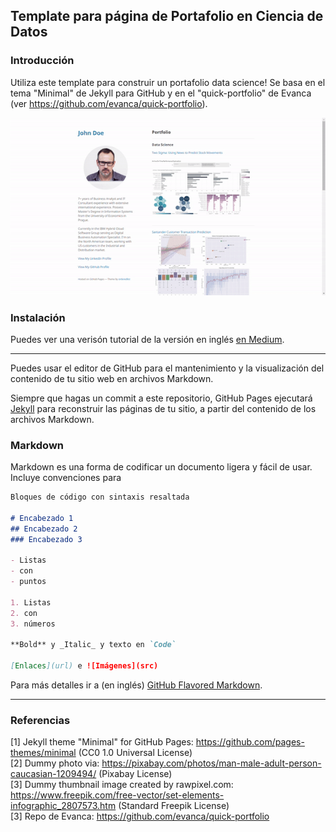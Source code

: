 ## Template para página de Portafolio en Ciencia de Datos

### Introducción

Utiliza este template para construir un portafolio data science! Se basa en el tema "Minimal" de Jekyll para GitHub y en el "quick-portfolio" de Evanca (ver <https://github.com/evanca/quick-portfolio>).

<img src="images/demo.gif?raw=true"/>

### Instalación

Puedes ver una verisón tutorial de la versión en inglés [en Medium](https://medium.com/@evanca/set-up-your-portfolio-website-in-less-than-10-minutes-with-github-pages-d0efa8ff56fd).
___

Puedes usar el editor de GitHub para el mantenimiento y la visualización del contenido de tu sitio web en archivos Markdown.

Siempre que hagas un commit a este repositorio, GitHub Pages ejecutará [Jekyll](https://jekyllrb.com/) para reconstruir las páginas de tu sitio, a partir del contenido de los archivos Markdown.

### Markdown

Markdown es una forma de codificar un documento ligera y fácil de usar. Incluye convenciones para

```markdown
Bloques de código con sintaxis resaltada

# Encabezado 1
## Encabezado 2
### Encabezado 3

- Listas
- con
- puntos

1. Listas
2. con
3. números

**Bold** y _Italic_ y texto en `Code`

[Enlaces](url) e ![Imágenes](src)
```

Para más detalles ir a (en inglés) [GitHub Flavored Markdown](https://guides.github.com/features/mastering-markdown/).

___

### Referencias

[1] Jekyll theme "Minimal" for GitHub Pages: https://github.com/pages-themes/minimal (CC0 1.0 Universal License)
<br>[2] Dummy photo via: https://pixabay.com/photos/man-male-adult-person-caucasian-1209494/ (Pixabay License)
<br>[3] Dummy thumbnail image created by rawpixel.com: https://www.freepik.com/free-vector/set-elements-infographic_2807573.htm (Standard Freepik License)
<br>[3] Repo de Evanca: https://github.com/evanca/quick-portfolio
